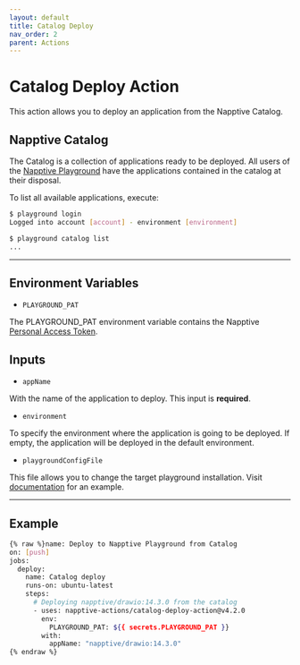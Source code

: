 ```yaml
---
layout: default
title: Catalog Deploy
nav_order: 2
parent: Actions
---
```


# Catalog Deploy Action

This action allows you to deploy an application from the Napptive Catalog.

## Napptive Catalog

The Catalog is a collection of applications ready to be deployed. All users of the [Napptive Playground](https://playground.napptive.dev) have the applications contained in the catalog at their disposal.

To list all available applications, execute:

```bash
$ playground login
Logged into account [account] - environment [environment]

$ playground catalog list
...
```

---

## Environment Variables

* `PLAYGROUND_PAT`

The PLAYGROUND_PAT environment variable contains the Napptive [Personal Access Token](../index.md/#personal-access-token).

## Inputs

* `appName`

With the name of the application to deploy. This input is **required**.

* `environment`

To specify the environment where the application is going to be deployed. If empty, the application will be deployed in the default environment.

* `playgroundConfigFile`

This file allows you to change the target playground installation. Visit [documentation](https://docs.napptive.com/playground/On_premise_configuration.html#configuration-file) for an example.

---

## Example

```bash
{% raw %}name: Deploy to Napptive Playground from Catalog
on: [push]
jobs:
  deploy:
    name: Catalog deploy
    runs-on: ubuntu-latest
    steps:
      # Deploying napptive/drawio:14.3.0 from the catalog
      - uses: napptive-actions/catalog-deploy-action@v4.2.0
        env:
          PLAYGROUND_PAT: ${{ secrets.PLAYGROUND_PAT }}
        with:
          appName: "napptive/drawio:14.3.0"
{% endraw %}
```

